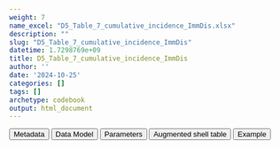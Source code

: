 ```yaml
---
weight: 7
name_excel: "D5_Table_7_cumulative_incidence_ImmDis.xlsx"
description: ""
slug: "D5_Table_7_cumulative_incidence_ImmDis"
datetime: 1.7298769e+09
title: D5_Table_7_cumulative_incidence_ImmDis
author: ''
date: '2024-10-25'
categories: []
tags: []
archetype: codebook
output: html_document
---
```


<script src="/rmarkdown-libs/core-js/shim.min.js"></script>
<script src="/rmarkdown-libs/react/react.min.js"></script>
<script src="/rmarkdown-libs/react/react-dom.min.js"></script>
<script src="/rmarkdown-libs/reactwidget/react-tools.umd.cjs"></script>
<script src="/rmarkdown-libs/htmlwidgets/htmlwidgets.js"></script>
<link href="/rmarkdown-libs/reactable/reactable.css" rel="stylesheet" />
<script src="/rmarkdown-libs/reactable-binding/reactable.js"></script>
<div class="tab">
<button class="tablinks" onclick="openCity(event, &#39;Metadata&#39;)" id="defaultOpen">Metadata</button>
<button class="tablinks" onclick="openCity(event, &#39;Data Model&#39;)">Data Model</button>
<button class="tablinks" onclick="openCity(event, &#39;Parameters&#39;)">Parameters</button>
<button class="tablinks" onclick="openCity(event, &#39;Augmented shell table&#39;)">Augmented shell table</button>
<button class="tablinks" onclick="openCity(event, &#39;Example&#39;)">Example</button>
</div>
<div id="Metadata" class="tabcontent">
<div id="htmlwidget-1" class="reactable html-widget" style="width:auto;height:600px;"></div>
<script type="application/json" data-for="htmlwidget-1">{"x":{"tag":{"name":"Reactable","attribs":{"data":{"metadata_name":["Name of the dataset","Content of the dataset","Unit of observation","Dataset where the list of UoOs is fully listed and with 1 record per UoO","How many observations per UoO","NxUoO","Variables capturing the UoO","Primary key","Parameters",null,null,null,null,null,null,null,null,null,null,null],"metadata_content":["D5_Table_7_cumulative_incidence_{ImmDis}","cumulative indicence of flares of {ImmDis}, at 6 and at 12 months","datasource",null,"1","1","datasource","datasource","ImmDis",null,null,null,null,null,null,null,null,null,null,null]},"columns":[{"id":"metadata_name","name":"metadata_name","type":"character"},{"id":"metadata_content","name":"metadata_content","type":"character"}],"sortable":false,"searchable":true,"pagination":false,"highlight":true,"bordered":true,"striped":true,"style":{"maxWidth":1800},"height":"600px","dataKey":"b4ce4d8432553c94bfac4e177f83af72"},"children":[]},"class":"reactR_markup"},"evals":[],"jsHooks":[]}</script>
</div>
<div id="Data Model" class="tabcontent">
<div id="htmlwidget-2" class="reactable html-widget" style="width:auto;height:600px;"></div>
<script type="application/json" data-for="htmlwidget-2">{"x":{"tag":{"name":"Reactable","attribs":{"data":{"Varname":["period","ageband","gender","ci_","ll_","ul_",null,null,null,null,null,null,null,null,null,null,null,null,null,null],"Description":["period when the cumulative incidence is calculated","ageband","gender","cumulative incidence","lower limit of confidence interval 95%","upper limit of confidence interval 95%",null,null,null,null,null,null,null,null,null,null,null,null,null,null],"Format":["integer",null,null,"double","double","double",null,null,null,null,null,null,null,null,null,null,null,null,null,null],"Vocabulary":[null,null,"female",null,null,null,null,null,null,null,null,null,null,null,null,null,null,null,null,null],"Description / Notes":["1 = 180 days\r\n2 = 365 days","0 = \"<18\"\r\n18 = \"18-59\"\r\n60 = \"60+\"\r\n99 = \"all\"","F = \"Female\"\r\nM = \"Male\"\r\nall = \"All\"","3 digits","3 digits","3 digits",null,null,null,null,null,null,null,null,null,null,null,null,null,null],"Parameters":[null,null,null,null,null,null,null,null,null,null,null,null,null,null,null,null,null,null,null,null],"Source tables and variables":[null,null,null,null,null,null,null,null,null,null,null,null,null,null,null,null,null,null,null,null],"Retrieved":[null,null,null,null,null,null,null,null,null,null,null,null,null,null,null,null,null,null,null,null],"Calculated":[null,null,null,null,null,null,null,null,null,null,null,null,null,null,null,null,null,null,null,null],"Algorithm_id":[null,null,null,null,null,null,null,null,null,null,null,null,null,null,null,null,null,null,null,null],"Rule":[null,null,null,null,null,null,null,null,null,null,null,null,null,null,null,null,null,null,null,null]},"columns":[{"id":"Varname","name":"Varname","type":"character"},{"id":"Description","name":"Description","type":"character"},{"id":"Format","name":"Format","type":"character"},{"id":"Vocabulary","name":"Vocabulary","type":"character"},{"id":"Description / Notes","name":"Description / Notes","type":"character"},{"id":"Parameters","name":"Parameters","type":"logical"},{"id":"Source tables and variables","name":"Source tables and variables","type":"logical"},{"id":"Retrieved","name":"Retrieved","type":"logical"},{"id":"Calculated","name":"Calculated","type":"logical"},{"id":"Algorithm_id","name":"Algorithm_id","type":"logical"},{"id":"Rule","name":"Rule","type":"logical"}],"sortable":false,"searchable":true,"pagination":false,"highlight":true,"bordered":true,"striped":true,"style":{"maxWidth":1800},"height":"600px","dataKey":"ff201cfa2c487c69eecc84a6dece5d36"},"children":[]},"class":"reactR_markup"},"evals":[],"jsHooks":[]}</script>
</div>
<div id="Parameters" class="tabcontent">
<div id="htmlwidget-3" class="reactable html-widget" style="width:auto;height:600px;"></div>
<script type="application/json" data-for="htmlwidget-3">{"x":{"tag":{"name":"Reactable","attribs":{"data":{"parameter":["ImmDis","ImmDis","ImmDis","ImmDis","ImmDis","ImmDis","ImmDis","ImmDis","ImmDis","ImmDis",null,null,null,null,null,null,null,null,null,null],"value":["E_GRAVES_AESI","Im_HASHIMOTO_AESI","V_PAN_AESI","M_ARTRHEU_AESI","M_ARTPSORIATIC_AESI","N_DEMYELMS_AESI","SK_ERYTHEMANODOSUM_AESI","Im_SLE_AESI","D_ULCERATIVECOLITIS_AESI","D_HEPATITISAUTOIMMUNE_AESI",null,null,null,null,null,null,null,null,null,null],"label":["Graves","Hashimoto","Polyarteritis nodose","Rheumatoid arthritis","Psoriatic arthritis","Multiple sclerosis","Erythema nodosum","SLE","Ulcerative colitis","Autoimmune hepatitis",null,null,null,null,null,null,null,null,null,null],"parameter_in_program":["immune_diseases_in_the_study","immune_diseases_in_the_study","immune_diseases_in_the_study","immune_diseases_in_the_study","immune_diseases_in_the_study","immune_diseases_in_the_study","immune_diseases_in_the_study","immune_diseases_in_the_study","immune_diseases_in_the_study","immune_diseases_in_the_study",null,null,null,null,null,null,null,null,null,null],"set_in_step":[null,null,null,null,null,null,null,null,null,null,null,null,null,null,null,null,null,null,null,null],"notes":[null,null,null,null,null,null,null,null,null,null,null,null,null,null,null,null,null,null,null,null]},"columns":[{"id":"parameter","name":"parameter","type":"character"},{"id":"value","name":"value","type":"character"},{"id":"label","name":"label","type":"character"},{"id":"parameter_in_program","name":"parameter_in_program","type":"character"},{"id":"set_in_step","name":"set_in_step","type":"logical"},{"id":"notes","name":"notes","type":"logical"}],"sortable":false,"searchable":true,"pagination":false,"highlight":true,"bordered":true,"striped":true,"style":{"maxWidth":1800},"height":"600px","dataKey":"43e20ea6d74466c41071f549c1995617"},"children":[]},"class":"reactR_markup"},"evals":[],"jsHooks":[]}</script>
</div>
<div id="Augmented shell table" class="tabcontent">
<div id="htmlwidget-4" class="reactable html-widget" style="width:auto;height:600px;"></div>
<script type="application/json" data-for="htmlwidget-4">{"x":{"tag":{"name":"Reactable","attribs":{"data":{"period":["6 months","12 month","6 months","12 month","6 months","12 month","6 months","12 month","6 months","12 month","6 months","12 month","6 months","12 month","6 months","6 months","12 month","6 months",null,null],"ageband":["all","all","<18","<18","18-59","18-59","60+","60+","all","all","all","all","<18","18-59","60+","<18","18-59","60+",null,null],"gender":["all","all","all","all","all","all","all","all","F","F","M","M","F","F","F","M","M","M",null,null],"BIFAP_PC":["c_1 (ll_1 - ul_1)","c_2 (ll_2 - ul_2)","c_1_0_all (ll_1_0_all - ul_1_ 0_all)","c_2_0_all (ll_2_0_all - ul_2_ 0_all)","c_1_18_all (ll_1_18_all - ul_1_18_all)","c_2_18_all (ll_2_18_all - ul_2_18_all)","c_1_60_all (ll_1_60_all - ul_1_60_all)","c_2_60_all (ll_2_60_all - ul_2_60_all)",null,null,null,null,null,null,null,null,null,null,null,null],"BIFAP_PC_HOSP":[null,null,null,null,null,null,null,null,null,null,null,null,null,null,null,null,null,null,null,null],"SIDIAP":[null,null,null,null,null,null,null,null,null,null,null,null,null,null,null,null,null,null,null,null],"VID":[null,null,null,null,null,null,null,null,null,null,null,null,null,null,null,null,null,null,null,null],"EPICHRON":[null,null,null,null,null,null,null,null,null,null,null,null,null,null,null,null,null,null,null,null],"PEDIANET":[null,null,null,null,null,null,null,null,null,null,null,null,null,null,null,null,null,null,null,null],"DNR":[null,null,null,null,null,null,null,null,null,null,null,null,null,null,null,null,null,null,null,null],"NNR":[null,null,null,null,null,null,null,null,null,null,null,null,null,null,null,null,null,null,null,null],"FHR":[null,null,null,null,null,null,null,null,null,null,null,null,null,null,null,null,null,null,null,null],"SNDS":[null,null,null,null,null,null,null,null,null,null,null,null,null,null,null,null,null,null,null,null],"CPRD":[null,null,null,null,null,null,null,null,null,null,null,null,null,null,null,null,null,null,null,null]},"columns":[{"id":"period","name":"period","type":"character"},{"id":"ageband","name":"ageband","type":"character"},{"id":"gender","name":"gender","type":"character"},{"id":"BIFAP_PC","name":"BIFAP_PC","type":"character"},{"id":"BIFAP_PC_HOSP","name":"BIFAP_PC_HOSP","type":"logical"},{"id":"SIDIAP","name":"SIDIAP","type":"logical"},{"id":"VID","name":"VID","type":"logical"},{"id":"EPICHRON","name":"EPICHRON","type":"logical"},{"id":"PEDIANET","name":"PEDIANET","type":"logical"},{"id":"DNR","name":"DNR","type":"logical"},{"id":"NNR","name":"NNR","type":"logical"},{"id":"FHR","name":"FHR","type":"logical"},{"id":"SNDS","name":"SNDS","type":"logical"},{"id":"CPRD","name":"CPRD","type":"logical"}],"sortable":false,"searchable":true,"pagination":false,"highlight":true,"bordered":true,"striped":true,"style":{"maxWidth":1800},"height":"600px","dataKey":"6237ddc0c711186e2d8ff1d813e7697b"},"children":[]},"class":"reactR_markup"},"evals":[],"jsHooks":[]}</script>
</div>
<div id="Example" class="tabcontent">
<div id="htmlwidget-5" class="reactable html-widget" style="width:auto;height:600px;"></div>
<script type="application/json" data-for="htmlwidget-5">{"x":{"tag":{"name":"Reactable","attribs":{"data":{"period":[1,2,1,2,1,2,1,2,1,2,1,2,1,2,1,2,1,2,1,2],"ageband":[99,99,0,0,18,18,60,60,99,99,99,99,0,0,0,0,18,18,18,18],"gender":["all","all","all","all","all","all","all","all","F","F","M","M","F","F","M","M","F","F","M","M"],"ci_":["0.853","0.754","0.853","0.754","0.853","0.754","0.853","0.754","0.853","0.754","0.853","0.754","0.853","0.754","0.853","0.754","0.853","0.754","0.853","0.754"],"ll_":["0.812","0.721","0.812","0.721","0.812","0.721","0.812","0.721","0.812","0.721","0.812","0.721","0.812","0.721","0.812","0.721","0.812","0.721","0.812","0.721"],"ul_":["0.943","0.789","0.943","0.789","0.943","0.789","0.943","0.789","0.943","0.789","0.943","0.789","0.943","0.789","0.943","0.789","0.943","0.789","0.943","0.789"]},"columns":[{"id":"period","name":"period","type":"numeric"},{"id":"ageband","name":"ageband","type":"numeric"},{"id":"gender","name":"gender","type":"character"},{"id":"ci_","name":"ci_","type":"character"},{"id":"ll_","name":"ll_","type":"character"},{"id":"ul_","name":"ul_","type":"character"}],"sortable":false,"searchable":true,"pagination":false,"highlight":true,"bordered":true,"striped":true,"style":{"maxWidth":1800},"height":"600px","dataKey":"168c90271aa4d7b132fe6a0b5ec30067"},"children":[]},"class":"reactR_markup"},"evals":[],"jsHooks":[]}</script>
</div>
